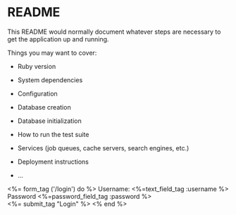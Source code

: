 # README

This README would normally document whatever steps are necessary to get the
application up and running.

Things you may want to cover:

* Ruby version

* System dependencies

* Configuration

* Database creation

* Database initialization

* How to run the test suite

* Services (job queues, cache servers, search engines, etc.)

* Deployment instructions

* ...


<%= form_tag ('/login') do %>
 Username:
 <%=text_field_tag :username %><br>
 Password
 <%=password_field_tag :password %><br>
 <%= submit_tag "Login" %>
<% end %>
